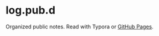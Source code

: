 # log.pub.d
Organized public notes. Read with Typora or [GitHub Pages](https://daemon.github.io/log.pub.d/).
